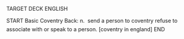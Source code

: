 TARGET DECK
ENGLISH

START
Basic
Coventry
Back: n.  send a person to coventry refuse to associate with or speak to a person. [coventry in england]
END
